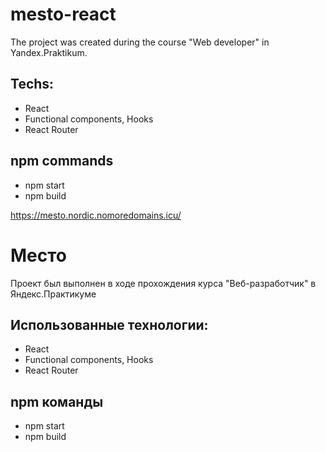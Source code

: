 # mesto-react
The project was created during the course "Web developer" in Yandex.Praktikum.
## Techs:
 - React
 - Functional components, Hooks
 - React Router
## npm commands
 - npm start
 - npm build

https://mesto.nordic.nomoredomains.icu/

# Место
Проект был выполнен в ходе прохождения курса "Веб-разработчик" в Яндекс.Практикуме
## Использованные технологии:
 - React
 - Functional components, Hooks
 - React Router
## npm команды
 - npm start
 - npm build
